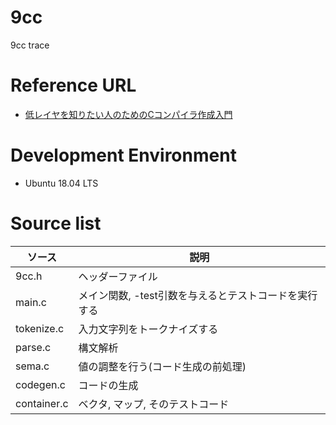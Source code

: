 # 9cc
9cc trace

# Reference URL
* [低レイヤを知りたい人のためのCコンパイラ作成入門](https://www.sigbus.info/compilerbook)

# Development Environment

* Ubuntu 18.04 LTS

# Source list

| ソース      | 説明                                                   |
|-------------|--------------------------------------------------------|
| 9cc.h       | ヘッダーファイル                                       |
| main.c      | メイン関数, -test引数を与えるとテストコードを実行する  |
| tokenize.c  | 入力文字列をトークナイズする                           |
| parse.c     | 構文解析                                               |
| sema.c      | 値の調整を行う(コード生成の前処理)                     |
| codegen.c   | コードの生成                                           |
| container.c | ベクタ, マップ, そのテストコード                       |

